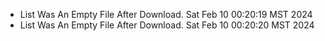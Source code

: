 *  List Was An Empty File After Download. Sat Feb 10 00:20:19 MST 2024
*  List Was An Empty File After Download. Sat Feb 10 00:20:20 MST 2024
